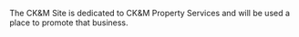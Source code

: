 The CK&M Site is dedicated to CK&M Property Services and will be used a place to promote that business.
